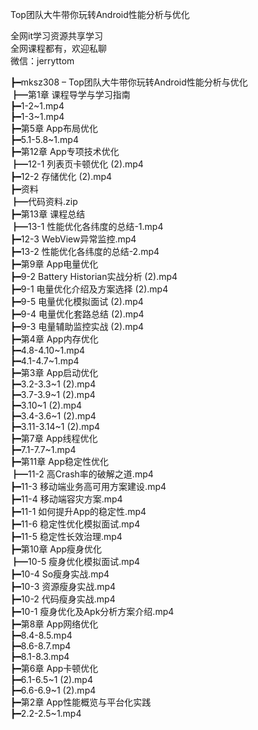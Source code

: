 Top团队大牛带你玩转Android性能分析与优化

全网it学习资源共享学习<br>全网课程都有，欢迎私聊<br>微信：jerryttom<br>

┣━mksz308 – Top团队大牛带你玩转Android性能分析与优化<br> ┣━第1章 课程导学与学习指南<br> ┣━1-2~1.mp4<br> ┣━1-3~1.mp4<br> ┣━第5章 App布局优化<br> ┣━5.1-5.8~1.mp4<br> ┣━第12章 App专项技术优化<br> ┣━12-1 列表页卡顿优化 (2).mp4<br> ┣━12-2 存储优化 (2).mp4<br> ┣━资料<br> ┣━代码资料.zip<br> ┣━第13章 课程总结<br> ┣━13-1 性能优化各纬度的总结-1.mp4<br> ┣━12-3 WebView异常监控.mp4<br> ┣━13-2 性能优化各纬度的总结-2.mp4<br> ┣━第9章 App电量优化<br> ┣━9-2 Battery Historian实战分析 (2).mp4<br> ┣━9-1 电量优化介绍及方案选择 (2).mp4<br> ┣━9-5 电量优化模拟面试 (2).mp4<br> ┣━9-4 电量优化套路总结 (2).mp4<br> ┣━9-3 电量辅助监控实战 (2).mp4<br> ┣━第4章 App内存优化<br> ┣━4.8-4.10~1.mp4<br> ┣━4.1-4.7~1.mp4<br> ┣━第3章 App启动优化<br> ┣━3.2-3.3~1 (2).mp4<br> ┣━3.7-3.9~1 (2).mp4<br> ┣━3.10~1 (2).mp4<br> ┣━3.4-3.6~1 (2).mp4<br> ┣━3.11-3.14~1 (2).mp4<br> ┣━第7章 App线程优化<br> ┣━7.1-7.7~1.mp4<br> ┣━第11章 App稳定性优化<br> ┣━11-2 高Crash率的破解之道.mp4<br> ┣━11-3 移动端业务高可用方案建设.mp4<br> ┣━11-4 移动端容灾方案.mp4<br> ┣━11-1 如何提升App的稳定性.mp4<br> ┣━11-6 稳定性优化模拟面试.mp4<br> ┣━11-5 稳定性长效治理.mp4<br> ┣━第10章 App瘦身优化<br> ┣━10-5 瘦身优化模拟面试.mp4<br> ┣━10-4 So瘦身实战.mp4<br> ┣━10-3 资源瘦身实战.mp4<br> ┣━10-2 代码瘦身实战.mp4<br> ┣━10-1 瘦身优化及Apk分析方案介绍.mp4<br> ┣━第8章 App网络优化<br> ┣━8.4-8.5.mp4<br> ┣━8.6-8.7.mp4<br> ┣━8.1-8.3.mp4<br> ┣━第6章 App卡顿优化<br> ┣━6.1-6.5~1 (2).mp4<br> ┣━6.6-6.9~1 (2).mp4<br> ┣━第2章 App性能概览与平台化实践<br> ┣━2.2-2.5~1.mp4